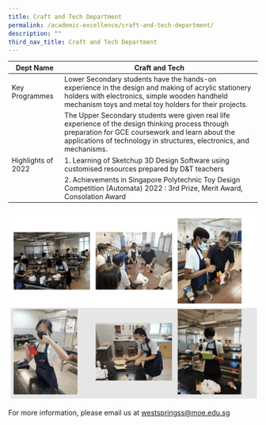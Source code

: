 ```yaml
---
title: Craft and Tech Department
permalink: /academic-excellence/craft-and-tech-department/
description: ""
third_nav_title: Craft and Tech Department
---
```

|  Dept Name	| Craft and Tech 	|
| -	| -	|
| Key Programmes 	| Lower Secondary students have the hands-on experience in the design and making of acrylic stationery holders with electronics, simple wooden handheld mechanism toys and metal toy holders for their projects.
||The Upper Secondary students were given real life experience of the design thinking process through preparation for GCE coursework and learn about the applications of technology in structures, electronics, and mechanisms.
| Highlights of 2022	| 1.  Learning of Sketchup 3D Design Software using customised resources prepared by D&T teachers
|| 2.  Achievements in Singapore Polytechnic Toy Design Competition (Automata) 2022 : 3rd Prize, Merit Award, Consolation Award
 
 ![](/images/Academic/Craft%20and%20Tech%20Department/photo_6248794326528275301_w.png)

For more information, please email us at [westspringss@moe.edu.sg](http://westspringss.moe.edu.sg/)